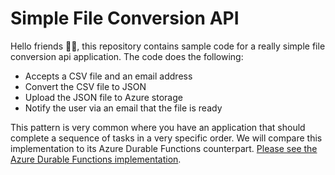 # Simple File Conversion API

Hello friends 👋🏾, this repository contains sample code for a really simple file conversion api application. The code does the following:

- Accepts a CSV file and an email address
- Convert the CSV file to JSON
- Upload the JSON file to Azure storage
- Notify the user via an email that the file is ready

This pattern is very common where you have an application that should complete a sequence of tasks in a very specific order. We will compare this implementation to its Azure Durable Functions counterpart. [Please see the Azure Durable Functions implementation](https://github.com/dalean5/conversion-api-webapp).